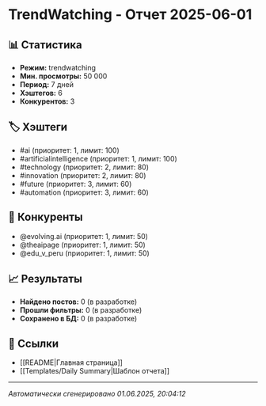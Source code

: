 # TrendWatching - Отчет 2025-06-01

## 📊 Статистика

- **Режим:** trendwatching
- **Мин. просмотры:** 50 000
- **Период:** 7 дней
- **Хэштегов:** 6
- **Конкурентов:** 3

## 🏷️ Хэштеги

- #ai (приоритет: 1, лимит: 100)
- #artificialintelligence (приоритет: 1, лимит: 100)
- #technology (приоритет: 2, лимит: 80)
- #innovation (приоритет: 2, лимит: 80)
- #future (приоритет: 3, лимит: 60)
- #automation (приоритет: 3, лимит: 60)

## 🏢 Конкуренты

- @evolving.ai (приоритет: 1, лимит: 50)
- @theaipage (приоритет: 1, лимит: 50)
- @edu_v_peru (приоритет: 1, лимит: 50)

## 📈 Результаты

- **Найдено постов:** 0 (в разработке)
- **Прошли фильтры:** 0 (в разработке)
- **Сохранено в БД:** 0 (в разработке)

## 🔗 Ссылки

- [[README|Главная страница]]
- [[Templates/Daily Summary|Шаблон отчета]]

---
*Автоматически сгенерировано 01.06.2025, 20:04:12*
